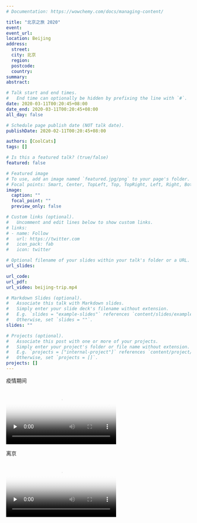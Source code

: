 ```yaml
---
# Documentation: https://wowchemy.com/docs/managing-content/

title: "北京之旅 2020"
event: 
event_url: 
location: Beijing
address:
  street: 
  city: 北京
  region: 
  postcode: 
  country:
summary:
abstract: 

# Talk start and end times.
#   End time can optionally be hidden by prefixing the line with `#`.
date: 2020-03-11T00:20:45+08:00
date_end: 2020-03-11T00:20:45+08:00
all_day: false

# Schedule page publish date (NOT talk date).
publishDate: 2020-02-11T00:20:45+08:00

authors: [CoolCats]
tags: []

# Is this a featured talk? (true/false)
featured: false

# Featured image
# To use, add an image named `featured.jpg/png` to your page's folder. 
# Focal points: Smart, Center, TopLeft, Top, TopRight, Left, Right, BottomLeft, Bottom, BottomRight.
image:
  caption: ""
  focal_point: ""
  preview_only: false

# Custom links (optional).
#   Uncomment and edit lines below to show custom links.
# links:
# - name: Follow
#   url: https://twitter.com
#   icon_pack: fab
#   icon: twitter

# Optional filename of your slides within your talk's folder or a URL.
url_slides:

url_code:
url_pdf:
url_video: beijing-trip.mp4

# Markdown Slides (optional).
#   Associate this talk with Markdown slides.
#   Simply enter your slide deck's filename without extension.
#   E.g. `slides = "example-slides"` references `content/slides/example-slides.md`.
#   Otherwise, set `slides = ""`.
slides: ""

# Projects (optional).
#   Associate this post with one or more of your projects.
#   Simply enter your project's folder or file name without extension.
#   E.g. `projects = ["internal-project"]` references `content/project/deep-learning/index.md`.
#   Otherwise, set `projects = []`.
projects: []
---
```


疫情期间

<video id="video1" controls="" preload="none" poster="http://om2bks7xs.bkt.clouddn.com/2017-08-26-Markdown-Advance-Video.jpg">
<source id="mp4" src="beijing-trip-mid.mp4" type="video/mp4">
</video>

离京

<video id="video2" controls="" preload="none" poster="http://om2bks7xs.bkt.clouddn.com/2017-08-26-Markdown-Advance-Video.jpg">
<source id="mp4" src="beijing-trip-end.mp4" type="video/mp4">
</video>